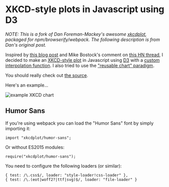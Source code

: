 XKCD-style plots in Javascript using D3
=======================================

*NOTE: This is a fork of Dan Foreman-Mackey's awesome [xkcdplot](http://dan.iel.fm/xkcd/), packaged for npm/browserify/webpack. The following description is from Dan's original post.*

Inspired by [this blog post](http://jakevdp.github.com/blog/2012/10/07/xkcd-style-plots-in-matplotlib/) and Mike Bostock's comment on [this HN thread](http://news.ycombinator.com/item?id=4597977), I decided to make an [XKCD-style plot](http://xkcd.com/1064/) in Javascript using [D3](http://d3js.org/) with a [custom interpolation function](http://bl.ocks.org/3310323). I also tried to use the ["reusable chart" paradigm](http://bost.ocks.org/mike/chart/).

You should really check out [the source](http://bl.ocks.org/3914862).

Here's an example...

![example XKCD chart](https://cloud.githubusercontent.com/assets/18193/13509386/05b58e26-e140-11e5-9d89-e347ca368058.png)

Humor Sans
----------

If you're using webpack you can load the "Humor Sans" font by simply importing it:

    import "xkcdplot/humor-sans";

Or without ES2015 modules:

    require("xkcdplot/humor-sans");

You need to configure the following loaders (or similar):

    { test: /\.css$/, loader: "style-loader!css-loader" },
    { test: /\.(eot|woff2?|ttf|svg)$/, loader: "file-loader" }
